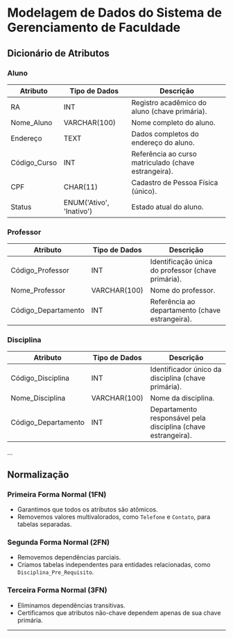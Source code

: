 # Modelagem de Dados do Sistema de Gerenciamento de Faculdade

## Dicionário de Atributos

### Aluno
| Atributo         | Tipo de Dados | Descrição                               |
|------------------|---------------|-----------------------------------------|
| RA               | INT           | Registro acadêmico do aluno (chave primária). |
| Nome_Aluno       | VARCHAR(100)  | Nome completo do aluno.                |
| Endereço         | TEXT          | Dados completos do endereço do aluno.  |
| Código_Curso     | INT           | Referência ao curso matriculado (chave estrangeira). |
| CPF              | CHAR(11)      | Cadastro de Pessoa Física (único).     |
| Status           | ENUM('Ativo', 'Inativo') | Estado atual do aluno. |

### Professor
| Atributo          | Tipo de Dados | Descrição                              |
|-------------------|---------------|----------------------------------------|
| Código_Professor  | INT           | Identificação única do professor (chave primária). |
| Nome_Professor    | VARCHAR(100)  | Nome do professor.                    |
| Código_Departamento | INT         | Referência ao departamento (chave estrangeira). |

### Disciplina
| Atributo          | Tipo de Dados | Descrição                              |
|-------------------|---------------|----------------------------------------|
| Código_Disciplina | INT           | Identificador único da disciplina (chave primária). |
| Nome_Disciplina   | VARCHAR(100)  | Nome da disciplina.                   |
| Código_Departamento | INT         | Departamento responsável pela disciplina (chave estrangeira). |

...

## Normalização
### Primeira Forma Normal (1FN)
- Garantimos que todos os atributos são atômicos.
- Removemos valores multivalorados, como `Telefone` e `Contato`, para tabelas separadas.

### Segunda Forma Normal (2FN)
- Removemos dependências parciais.
- Criamos tabelas independentes para entidades relacionadas, como `Disciplina_Pre_Requisito`.

### Terceira Forma Normal (3FN)
- Eliminamos dependências transitivas.
- Certificamos que atributos não-chave dependem apenas de sua chave primária.

---


